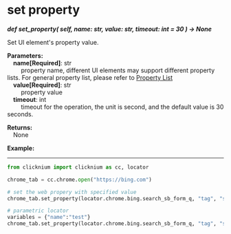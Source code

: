 # set property

***def set_property(
        self,
        name: str,
        value: str,
        timeout: int = 30
    ) -> None***  

Set UI element's property value.

**Parameters:**  
    &emsp;**name[Required]**: str  
        &emsp;&emsp; property name, different UI elements may support different property lists. For general property list, please refer to [Property List](./doc/automation/property.md)  
    &emsp;**value[Required]**: str  
        &emsp;&emsp; property value  
    &emsp;**timeout**: int  
        &emsp;&emsp; timeout for the operation, the unit is second, and the default value is 30 seconds. 

**Returns:**  
    &emsp;None

**Example:**
***
```python
from clicknium import clicknium as cc, locator

chrome_tab = cc.chrome.open("https://bing.com")

# set the web propery with specified value
chrome_tab.set_property(locator.chrome.bing.search_sb_form_q, "tag", "search_tag")

# parametric locator
variables = {"name":"test"}
chrome_tab.set_property(locator.chrome.bing.search_sb_form_q, "tag", "search_tag", variables)

```